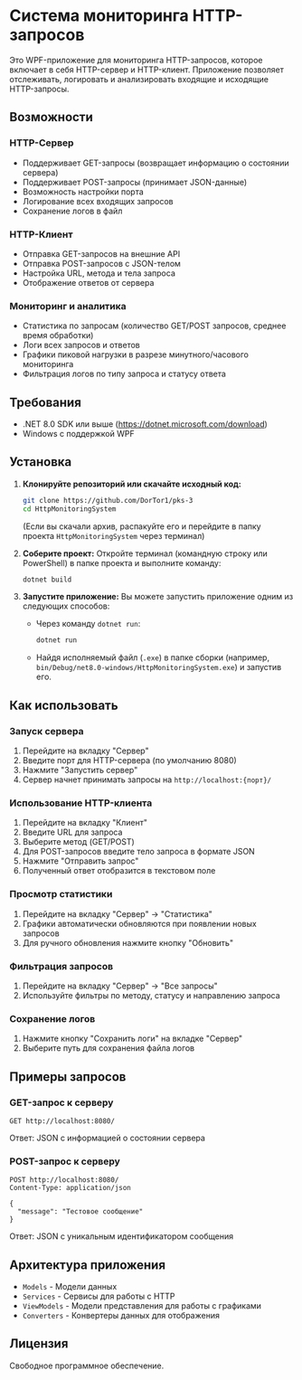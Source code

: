 # Система мониторинга HTTP-запросов

Это WPF-приложение для мониторинга HTTP-запросов, которое включает в себя HTTP-сервер и HTTP-клиент. Приложение позволяет отслеживать, логировать и анализировать входящие и исходящие HTTP-запросы.

## Возможности

### HTTP-Сервер
- Поддерживает GET-запросы (возвращает информацию о состоянии сервера)
- Поддерживает POST-запросы (принимает JSON-данные)
- Возможность настройки порта
- Логирование всех входящих запросов
- Сохранение логов в файл

### HTTP-Клиент
- Отправка GET-запросов на внешние API
- Отправка POST-запросов с JSON-телом
- Настройка URL, метода и тела запроса
- Отображение ответов от сервера

### Мониторинг и аналитика
- Статистика по запросам (количество GET/POST запросов, среднее время обработки)
- Логи всех запросов и ответов
- Графики пиковой нагрузки в разрезе минутного/часового мониторинга
- Фильтрация логов по типу запроса и статусу ответа

## Требования
- .NET 8.0 SDK или выше (https://dotnet.microsoft.com/download)
- Windows с поддержкой WPF

## Установка

1.  **Клонируйте репозиторий или скачайте исходный код:**
    ```bash
    git clone https://github.com/DorTor1/pks-3
    cd HttpMonitoringSystem 
    ```
    (Если вы скачали архив, распакуйте его и перейдите в папку проекта `HttpMonitoringSystem` через терминал)

2.  **Соберите проект:**
    Откройте терминал (командную строку или PowerShell) в папке проекта и выполните команду:
    ```bash
    dotnet build
    ```

3.  **Запустите приложение:**
    Вы можете запустить приложение одним из следующих способов:
    *   Через команду `dotnet run`:
        ```bash
        dotnet run
        ```
    *   Найдя исполняемый файл (`.exe`) в папке сборки (например, `bin/Debug/net8.0-windows/HttpMonitoringSystem.exe`) и запустив его.

## Как использовать

### Запуск сервера
1. Перейдите на вкладку "Сервер"
2. Введите порт для HTTP-сервера (по умолчанию 8080)
3. Нажмите "Запустить сервер"
4. Сервер начнет принимать запросы на `http://localhost:{порт}/`

### Использование HTTP-клиента
1. Перейдите на вкладку "Клиент"
2. Введите URL для запроса
3. Выберите метод (GET/POST)
4. Для POST-запросов введите тело запроса в формате JSON
5. Нажмите "Отправить запрос"
6. Полученный ответ отобразится в текстовом поле

### Просмотр статистики
1. Перейдите на вкладку "Сервер" -> "Статистика"
2. Графики автоматически обновляются при появлении новых запросов
3. Для ручного обновления нажмите кнопку "Обновить"

### Фильтрация запросов
1. Перейдите на вкладку "Сервер" -> "Все запросы"
2. Используйте фильтры по методу, статусу и направлению запроса

### Сохранение логов
1. Нажмите кнопку "Сохранить логи" на вкладке "Сервер"
2. Выберите путь для сохранения файла логов

## Примеры запросов

### GET-запрос к серверу
```
GET http://localhost:8080/
```
Ответ: JSON с информацией о состоянии сервера

### POST-запрос к серверу
```
POST http://localhost:8080/
Content-Type: application/json

{
  "message": "Тестовое сообщение"
}
```
Ответ: JSON с уникальным идентификатором сообщения

## Архитектура приложения

- `Models` - Модели данных
- `Services` - Сервисы для работы с HTTP
- `ViewModels` - Модели представления для работы с графиками
- `Converters` - Конвертеры данных для отображения

## Лицензия
Свободное программное обеспечение. 